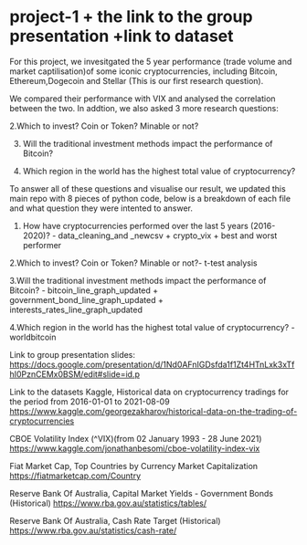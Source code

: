 # project-1 + the link to the group presentation +link to dataset
For this project, we invesitgated the 5 year performance (trade volume and market captilisation)of some iconic cryptocurrencies, including Bitcoin, Ethereum,Dogecoin and Stellar (This is our first research question).

We compared their performance with VIX and analysed the correlation between the two. In addtion, we also asked 3 more research questions: 

2.Which to invest? Coin or Token? Minable or not?

3. Will the traditional investment methods impact the performance of Bitcoin?

4. Which region in the world has the highest total value of cryptocurrency?


To answer all of these questions and visualise our result, we updated this main repo with 8 pieces of python code, below is a breakdown of each file and what question they were intented to answer. 





1. How have cryptocurrencies performed over the last 5 years (2016-2020)? - data_cleaning_and _newcsv + crypto_vix + best and worst performer

2.Which to invest? Coin or Token? Minable or not?- t-test analysis 

3.Will the traditional investment methods impact the performance of Bitcoin? - bitcoin_line_graph_updated + government_bond_line_graph_updated + interests_rates_line_graph_updated

4.Which region in the world has the highest total value of cryptocurrency? - worldbitcoin



Link to group presentation slides: https://docs.google.com/presentation/d/1Nd0AFnIGDsfda1f1Zt4HTnLxk3xTfhI0PznCEMx0BSM/edit#slide=id.p





Link to the datasets
Kaggle, Historical data on cryptocurrency tradings for the period from 2016-01-01 to 2021-08-09
https://www.kaggle.com/georgezakharov/historical-data-on-the-trading-of-cryptocurrencies

CBOE Volatility Index (^VIX)(from 02 January 1993 - 28 June 2021) https://www.kaggle.com/jonathanbesomi/cboe-volatility-index-vix

Fiat Market Cap, Top Countries by Currency Market Capitalization
https://fiatmarketcap.com/Country

Reserve Bank Of Australia, Capital Market Yields - Government Bonds (Historical)
https://www.rba.gov.au/statistics/tables/

Reserve Bank Of Australia, Cash Rate Target (Historical)
https://www.rba.gov.au/statistics/cash-rate/

